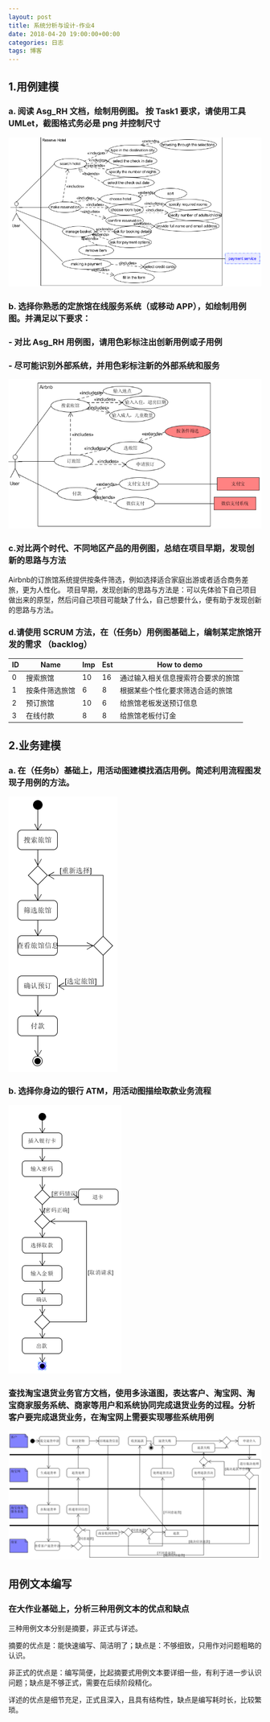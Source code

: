 ```yaml
---
layout: post
title: 系统分析与设计-作业4
date: 2018-04-20 19:00:00+00:00
categories: 日志
tags: 博客
---
```


## 1.用例建模

### a. 阅读 Asg_RH 文档，绘制用例图。 按 Task1 要求，请使用工具 UMLet，截图格式务必是 png 并控制尺寸
![Asg_RH用例图](https://github.com/QAZASDEDC/photo/raw/master/hw4-task1.png)

### b. 选择你熟悉的定旅馆在线服务系统（或移动 APP），如绘制用例图。并满足以下要求：
### - 对比 Asg_RH 用例图，请用色彩标注出创新用例或子用例
### - 尽可能识别外部系统，并用色彩标注新的外部系统和服务
![订旅馆在线系统用例图](https://github.com/QAZASDEDC/photo/raw/master/hw4-task1-2.png)

### c.对比两个时代、不同地区产品的用例图，总结在项目早期，发现创新的思路与方法
Airbnb的订旅馆系统提供按条件筛选，例如选择适合家庭出游或者适合商务差旅，更为人性化。
项目早期，发现创新的思路与方法是：可以先体验下自己项目做出来的原型，然后问自己项目可能缺了什么，自己想要什么，便有助于发现创新的思路与方法。

### d.请使用 SCRUM 方法，在（任务b）用例图基础上，编制某定旅馆开发的需求 （backlog）


| ID | Name | Imp | Est | How to demo |
| --- | --- | --- | --- | --- |
| 0 | 搜索旅馆 | 10 | 16 | 通过输入相关信息搜索符合要求的旅馆 |  
| 1 | 按条件筛选旅馆 | 6 | 8 | 根据某些个性化要求筛选合适的旅馆 | 
| 2 | 预订旅馆 | 10 | 6 | 给旅馆老板发送预订信息 | 
| 3 | 在线付款 | 8 | 8 | 给旅馆老板付订金 | 


## 2.业务建模

### a. 在（任务b）基础上，用活动图建模找酒店用例。简述利用流程图发现子用例的方法。
![订旅馆在线系统活动图](https://github.com/QAZASDEDC/photo/raw/master/hw4-task2.png)

### b. 选择你身边的银行 ATM，用活动图描绘取款业务流程
![ATM取款活动图](https://github.com/QAZASDEDC/photo/raw/master/hw4-task2-2.png)

### 查找淘宝退货业务官方文档，使用多泳道图，表达客户、淘宝网、淘宝商家服务系统、商家等用户和系统协同完成退货业务的过程。分析客户要完成退货业务，在淘宝网上需要实现哪些系统用例
![淘宝退货业务活动图](https://github.com/QAZASDEDC/photo/raw/master/hw4-task3.png)

## 用例文本编写

### 在大作业基础上，分析三种用例文本的优点和缺点
三种用例文本分别是摘要，非正式与详述。

摘要的优点是：能快速编写、简洁明了；缺点是：不够细致，只用作对问题粗略的认识。

非正式的优点是：编写简便，比起摘要式用例文本要详细一些，有利于进一步认识问题；缺点是不够正式，需要在后续阶段精化。

详述的优点是细节充足，正式且深入，且具有结构性，缺点是编写耗时长，比较繁琐。
